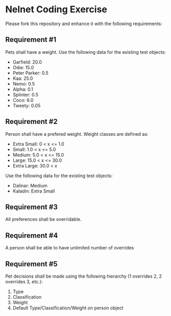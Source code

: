 # Nelnet Coding Exercise

Please fork this repository and enhance it with the following requirements:

## Requirement #1
Pets shall have a weight.  Use the following data for the existing test objects:

- Garfield: 20.0
- Odie: 15.0
- Peter Parker: 0.5
- Kaa: 25.0
- Nemo: 0.5
- Alpha: 0.1
- Splinter: 0.5
- Coco: 6.0
- Tweety: 0.05

## Requirement #2
Person shall have a prefered weight.  Weight classes are defined as:

- Extra Small: 0 < x <= 1.0
- Small: 1.0 < x <= 5.0
- Medium: 5.0 < x <= 15.0
- Large: 15.0 < x <= 30.0
- Extra Large: 30.0 < x

Use the following data for the existing test objects:

- Dalinar: Medium
- Kaladin: Extra Small

## Requirement #3
All preferences shall be overridable.

## Requirement #4
A person shall be able to have unlimited number of overrides

## Requirement #5
Pet decisions shall be made using the following hierarchy (1 overrides 2, 2 overrides 3, etc.):

1. Type
2. Classification
3. Weight
4. Default Type/Classification/Weight on person object
